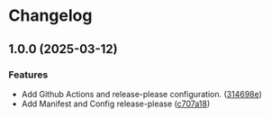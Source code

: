 # Changelog

## 1.0.0 (2025-03-12)


### Features

* Add Github Actions and release-please configuration. ([314698e](https://github.com/2060-io/vision-matcher/commit/314698e83d601e9c55f1bcb5b11877ed2507b51c))
* Add Manifest and Config release-please ([c707a18](https://github.com/2060-io/vision-matcher/commit/c707a18c9785e45b9884b30631f94896d5efa97f))
